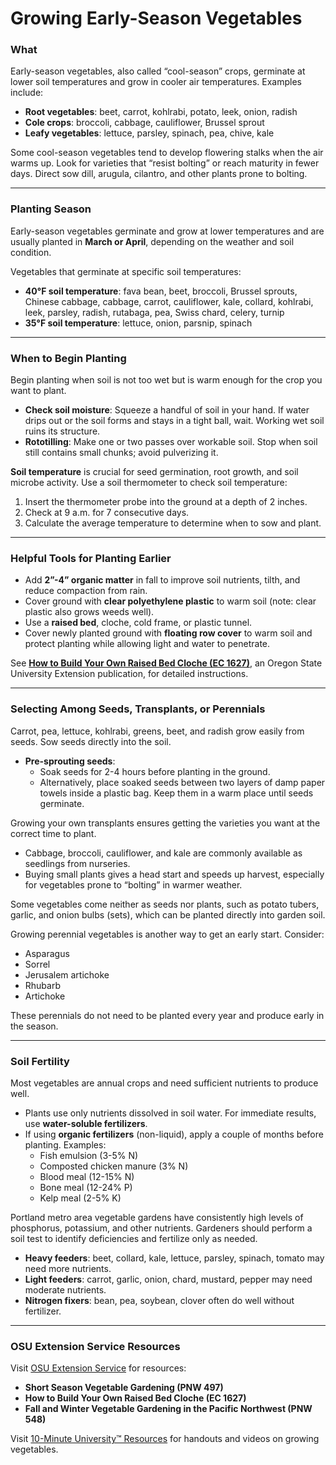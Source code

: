 # Growing Early-Season Vegetables

### What

Early-season vegetables, also called “cool-season” crops, germinate at lower soil temperatures and grow in cooler air temperatures. Examples include:

- **Root vegetables**: beet, carrot, kohlrabi, potato, leek, onion, radish
- **Cole crops**: broccoli, cabbage, cauliflower, Brussel sprout
- **Leafy vegetables**: lettuce, parsley, spinach, pea, chive, kale

Some cool-season vegetables tend to develop flowering stalks when the air warms up. Look for varieties that “resist bolting” or reach maturity in fewer days. Direct sow dill, arugula, cilantro, and other plants prone to bolting.

---

### Planting Season

Early-season vegetables germinate and grow at lower temperatures and are usually planted in **March or April**, depending on the weather and soil condition.

Vegetables that germinate at specific soil temperatures:

- **40°F soil temperature**: fava bean, beet, broccoli, Brussel sprouts, Chinese cabbage, cabbage, carrot, cauliflower, kale, collard, kohlrabi, leek, parsley, radish, rutabaga, pea, Swiss chard, celery, turnip
- **35°F soil temperature**: lettuce, onion, parsnip, spinach

---

### When to Begin Planting

Begin planting when soil is not too wet but is warm enough for the crop you want to plant.

- **Check soil moisture**: Squeeze a handful of soil in your hand. If water drips out or the soil forms and stays in a tight ball, wait. Working wet soil ruins its structure.
- **Rototilling**: Make one or two passes over workable soil. Stop when soil still contains small chunks; avoid pulverizing it.

**Soil temperature** is crucial for seed germination, root growth, and soil microbe activity. Use a soil thermometer to check soil temperature:

1. Insert the thermometer probe into the ground at a depth of 2 inches.
2. Check at 9 a.m. for 7 consecutive days.
3. Calculate the average temperature to determine when to sow and plant.

---

### Helpful Tools for Planting Earlier

- Add **2”-4” organic matter** in fall to improve soil nutrients, tilth, and reduce compaction from rain.
- Cover ground with **clear polyethylene plastic** to warm soil (note: clear plastic also grows weeds well).
- Use a **raised bed**, cloche, cold frame, or plastic tunnel.
- Cover newly planted ground with **floating row cover** to warm soil and protect planting while allowing light and water to penetrate.

See **[How to Build Your Own Raised Bed Cloche (EC 1627)](http://catalog.extension.oregonstate.edu)**, an Oregon State University Extension publication, for detailed instructions.

---

### Selecting Among Seeds, Transplants, or Perennials


Carrot, pea, lettuce, kohlrabi, greens, beet, and radish grow easily from seeds. Sow seeds directly into the soil.

- **Pre-sprouting seeds**:
  - Soak seeds for 2-4 hours before planting in the ground.
  - Alternatively, place soaked seeds between two layers of damp paper towels inside a plastic bag. Keep them in a warm place until seeds germinate.


Growing your own transplants ensures getting the varieties you want at the correct time to plant.

- Cabbage, broccoli, cauliflower, and kale are commonly available as seedlings from nurseries.
- Buying small plants gives a head start and speeds up harvest, especially for vegetables prone to “bolting” in warmer weather.


Some vegetables come neither as seeds nor plants, such as potato tubers, garlic, and onion bulbs (sets), which can be planted directly into garden soil.

Growing perennial vegetables is another way to get an early start. Consider:

- Asparagus
- Sorrel
- Jerusalem artichoke
- Rhubarb
- Artichoke

These perennials do not need to be planted every year and produce early in the season.

---

### Soil Fertility

Most vegetables are annual crops and need sufficient nutrients to produce well.

- Plants use only nutrients dissolved in soil water. For immediate results, use **water-soluble fertilizers**.
- If using **organic fertilizers** (non-liquid), apply a couple of months before planting. Examples:
  - Fish emulsion (3-5% N)
  - Composted chicken manure (3% N)
  - Blood meal (12-15% N)
  - Bone meal (12-24% P)
  - Kelp meal (2-5% K)


Portland metro area vegetable gardens have consistently high levels of phosphorus, potassium, and other nutrients. Gardeners should perform a soil test to identify deficiencies and fertilize only as needed.

- **Heavy feeders**: beet, collard, kale, lettuce, parsley, spinach, tomato may need more nutrients.
- **Light feeders**: carrot, garlic, onion, chard, mustard, pepper may need moderate nutrients.
- **Nitrogen fixers**: bean, pea, soybean, clover often do well without fertilizer.

---

### OSU Extension Service Resources

Visit [OSU Extension Service](http://catalog.extension.oregonstate.edu) for resources:

- **Short Season Vegetable Gardening (PNW 497)**
- **How to Build Your Own Raised Bed Cloche (EC 1627)**
- **Fall and Winter Vegetable Gardening in the Pacific Northwest (PNW 548)**

Visit [10-Minute University™ Resources](http://www.cmastergardeners.org/10-minute-university) for handouts and videos on growing vegetables.
